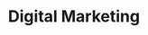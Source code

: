 ---
layout: index
rel: /home
company: Almero
title: Digital Marketing
description: Digital marketing and business development, web design and web development. Brand building online PR and advertising, SEO, video marketing and photography.
highlight: /about/highlight
header: full
blog:
  title: 
  description: 
  url: 
youtube:
  title: Check out our channel
  description: 
  url: http://www.youtube.com/almerobg
facebook:
  title: Find us on Facebook
  description: 
  url: http://facebook.com/almero.bg
copyright:
  rights: 
  author: 
    title: almero.com
    description: Digital Marketing
    url: http://almero.com
image: /images/cover.jpg
---